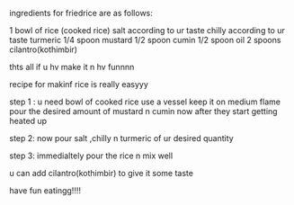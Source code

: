 ingredients for friedrice are as follows:

1 bowl of rice (cooked rice) salt according to ur taste chilly according to ur taste turmeric 1/4 spoon mustard 1/2 spoon cumin 1/2 spoon oil 2 spoons cilantro(kothimbir)

thts all if u hv make it n hv funnnn

recipe for makinf rice is really easyyy

step 1 : u need bowl of cooked rice use a vessel keep it on medium flame pour the desired amount of mustard n cumin now after they start getting heated up

step 2: now pour salt ,chilly n turmeric of ur desired quantity

step 3: immedialtely pour the rice n mix well

u can add cilantro(kothimbir) to give it some taste

have fun eatingg!!!!
